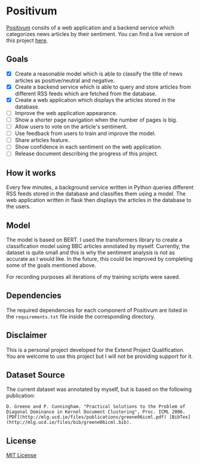 # Positivum
[Positivum](https://positivum.tomasfernandes.dev/) consits of a web application and a backend service which categorizes news articles by their sentiment.
You can find a live version of this project [here](https://positivum.tomasfernandes.dev/).

## Goals
- [x] Create a reasonable model which is able to classify the title of news articles as positive/neutral and negative.
- [x] Create a backend service which is able to query and store articles from different RSS feeds which are fetched from the database.
- [x] Create a web application which displays the articles stored in the database.
- [ ] Improve the web application appearance.
- [ ] Show a shorter page navigation when the number of pages is big.
- [ ] Allow users to vote on the article's sentiment.
- [ ] Use feedback from users to train and improve the model.
- [ ] Share articles feature.
- [ ] Show confidence in each sentiment on the web application.
- [ ] Release document describing the progress of this project.

## How it works
Every few minutes, a background service written in Python queries different RSS feeds stored in the database and classifies them using a model.
The web application written in flask then displays the articles in the database to the users.

## Model
The model is based on BERT. I used the transformers library to create a classification model using BBC articles annotated by myself.
Currently, the dataset is quite small and this is why the sentiment analysis is not as accurate as I would like.
In the future, this could be improved by completing some of the goals mentioned above.

For recording purposes all iterations of my training scripts were saved.

## Dependencies
The required dependencies for each component of Positivum are listed in the `requirements.txt` file inside the corresponding directory.

## Disclaimer
This is a personal project developed for the Extend Project Qualification.
You are welcome to use this project but I will not be providing support for it.

## Dataset Source
The current dataset was annotated by myself, but is based on the following publication:
```
D. Greene and P. Cunningham. "Practical Solutions to the Problem of Diagonal Dominance in Kernel Document Clustering", Proc. ICML 2006. [PDF](http://mlg.ucd.ie/files/publications/greene06icml.pdf) [BibTex](http://mlg.ucd.ie/files/bib/greene06icml.bib).
```

## License
[MIT License](https://github.com/tomasff/positivum/blob/master/LICENSE)
